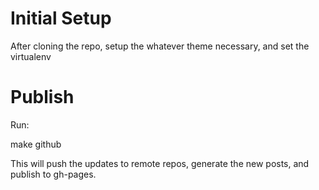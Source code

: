 # Initial Setup
After cloning the repo, setup the whatever theme necessary, and set the virtualenv

# Publish
Run:

  make github

This will push the updates to remote repos, generate the new posts,
and publish to gh-pages.

